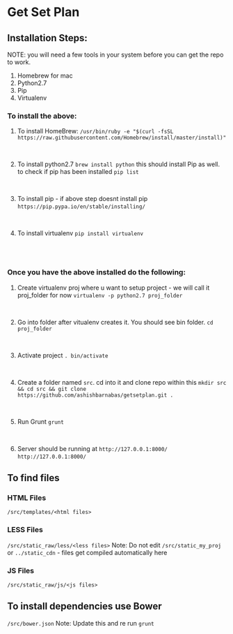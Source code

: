 # Get Set Plan

## Installation Steps:

NOTE: you will need a few tools in your system before you can get the repo to work.
1. Homebrew for mac
2. Python2.7
3. Pip
4. Virtualenv

### To install the above:

1. To install HomeBrew:
`/usr/bin/ruby -e "$(curl -fsSL https://raw.githubusercontent.com/Homebrew/install/master/install)"`
<br />

2. To install python2.7
`brew install python`
this should install Pip as well. to check if pip has been installed 
`pip list`
<br />

3. To install pip - if above step doesnt install pip
`https://pip.pypa.io/en/stable/installing/`
<br />

4. To install virtualenv
`pip install virtualenv`
<br />
<br />

### Once you have the above installed do the following:

1. Create virtualenv proj where u want to setup project - we will call it proj_folder for now
`virtualenv -p python2.7 proj_folder`
<br />

2. Go into folder after vitualenv creates it. You should see bin folder.
`cd proj_folder`
<br />

3. Activate project
`. bin/activate`
<br />

4. Create a folder named `src`. cd into it and clone repo within this
`mkdir src && cd src && git clone https://github.com/ashishbarnabas/getsetplan.git .`
<br />

5. Run Grunt
`grunt`
<br />

6. Server should be running at `http://127.0.0.1:8000/`
`http://127.0.0.1:8000/`


## To find files

### HTML Files
`/src/templates/<html files>`
<br />

### LESS Files
`/src/static_raw/less/<less files>`
Note: Do not edit `/src/static_my_proj` or `../static_cdn` - files get compiled automatically here
<br />

### JS Files
`/src/static_raw/js/<js files>`


## To install dependencies use Bower
`/src/bower.json`
Note: Update this and re run `grunt`




